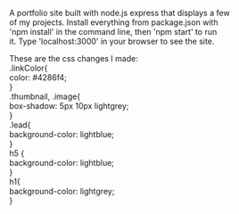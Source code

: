 A portfolio site built with node.js express that displays a few  
of my projects. Install everything from package.json with  
'npm install' in the command line, then 'npm start' to run  
it. Type 'localhost:3000' in your browser to see the site.  

These are the css changes I made:  
.linkColor{  
  color: #4286f4;  
}  
.thumbnail, .image{  
  box-shadow: 5px 10px lightgrey;   
}  
.lead{  
  background-color: lightblue;  
}  
h5 {  
  background-color: lightblue;  
}  
h1{  
  background-color: lightgrey;  
}  
  
